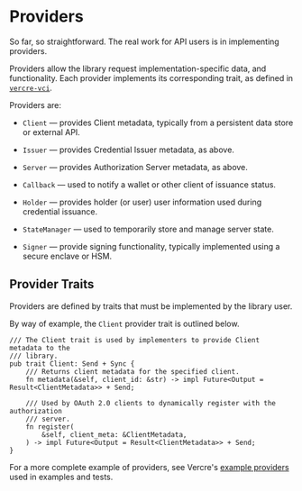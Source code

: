 # Providers

So far, so straightforward. The real work for API users is in implementing providers.

Providers allow the library request implementation-specific data, and functionality.
Each provider implements its corresponding trait, as defined in 
[`vercre-vci`](https://github.com/vercre/vercre/tree/main/vercre-vci).

Providers are:

- `Client` — provides Client metadata, typically from a persistent data store or 
  external API.

- `Issuer` — provides Credential Issuer metadata, as above.

- `Server` — provides Authorization Server metadata, as above.

- `Callback` — used to notify a wallet or other client of issuance status.

- `Holder` — provides holder (or user) user information used during credential issuance.

- `StateManager` — used to temporarily store and manage server state.

- `Signer` — provide signing functionality, typically implemented using a secure
  enclave or HSM.

## Provider Traits

Providers are defined by traits that must be implemented by the library user.

By way of example, the `Client` provider trait is outlined below. 

```rust,ignore
/// The Client trait is used by implementers to provide Client metadata to the
/// library.
pub trait Client: Send + Sync {
    /// Returns client metadata for the specified client.
    fn metadata(&self, client_id: &str) -> impl Future<Output = Result<ClientMetadata>> + Send;

    /// Used by OAuth 2.0 clients to dynamically register with the authorization
    /// server.
    fn register(
        &self, client_meta: &ClientMetadata,
    ) -> impl Future<Output = Result<ClientMetadata>> + Send;
}
```

For a more complete example of providers, see Vercre's 
[example providers](https://github.com/vercre/vercre/blob/main/examples/providers/src/issuance.rs)
used in examples and tests.